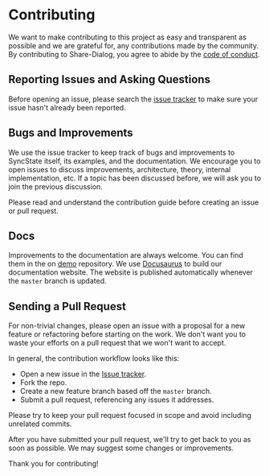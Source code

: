 # Contributing

We want to make contributing to this project as easy and transparent as possible and we are grateful for, any contributions made by the community. By contributing to Share-Dialog, you agree to abide by the [code of conduct](https://github.com/GeekyAnts/laravel-inertia-share-dialog/blob/master/CONTRIBUTING.md).

## Reporting Issues and Asking Questions

Before opening an issue, please search the [issue tracker](https://github.com/GeekyAnts/laravel-inertia-share-dialog/issues) to make sure your issue hasn't already been reported.

## Bugs and Improvements

We use the issue tracker to keep track of bugs and improvements to SyncState itself, its examples, and the documentation. We encourage you to open issues to discuss improvements, architecture, theory, internal implementation, etc. If a topic has been discussed before, we will ask you to join the previous discussion.

Please read and understand the contribution guide before creating an issue or pull request.

## Docs

Improvements to the documentation are always welcome. You can find them in the on [demo]() repository. We use [Docusaurus](https://v2.docusaurus.io/) to build our documentation website. The website is published automatically whenever the `master` branch is updated.

## Sending a Pull Request

For non-trivial changes, please open an issue with a proposal for a new feature or refactoring before starting on the work. We don't want you to waste your efforts on a pull request that we won't want to accept.

In general, the contribution workflow looks like this:

-   Open a new issue in the [Issue tracker](https://github.com/GeekyAnts/laravel-inertia-share-dialog/issues).
-   Fork the repo.
-   Create a new feature branch based off the `master` branch.
-   Submit a pull request, referencing any issues it addresses.

Please try to keep your pull request focused in scope and avoid including unrelated commits.

After you have submitted your pull request, we'll try to get back to you as soon as possible. We may suggest some changes or improvements.

Thank you for contributing!
